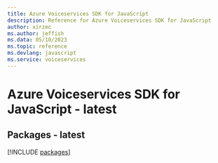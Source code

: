 ```yaml
---
title: Azure Voiceservices SDK for JavaScript
description: Reference for Azure Voiceservices SDK for JavaScript
author: xirzec
ms.author: jeffish
ms.data: 05/10/2023
ms.topic: reference
ms.devlang: javascript
ms.service: voiceservices
---
```

# Azure Voiceservices SDK for JavaScript - latest
## Packages - latest
[!INCLUDE [packages](voiceservices-index.md)]